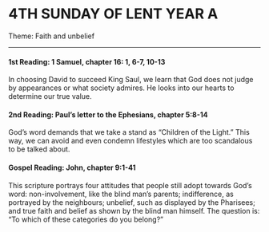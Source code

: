 # 4TH SUNDAY OF LENT YEAR A
Theme: Faith and unbelief

---

#### 1st Reading: 1 Samuel, chapter 16: 1, 6-7, 10-13

In choosing David to succeed King Saul, we learn that God does not judge by appearances or what society admires. He looks into our hearts to determine our true value.

#### 2nd Reading: Paul’s letter to the Ephesians, chapter 5:8-14

God’s word demands that we take a stand as “Children of the Light.” This way, we can avoid and even condemn lifestyles which are too scandalous to be talked about.

#### Gospel Reading: John, chapter 9:1-41

This scripture portrays four attitudes that people still adopt towards God’s word: non-involvement, like the blind man’s parents; indifference, as portrayed by the neighbours; unbelief, such as displayed by the Pharisees; and true faith and belief as shown by the blind man himself. The question is: “To which of these categories do you belong?”